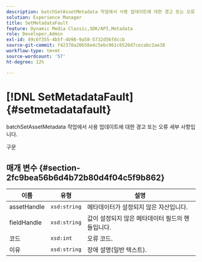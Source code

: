 ```yaml
---
description: batchSetAssetMetadata 작업에서 사용 업데이트에 대한 경고 또는 오류 세부 사항입니다.
solution: Experience Manager
title: SetMetadataFault
feature: Dynamic Media Classic,SDK/API,Metadata
role: Developer,Admin
exl-id: 49c6f355-4b5f-4b98-9a58-5732d56fdccb
source-git-commit: f42378a20b58e4c5ebc961c6526d7cecabc2ae38
workflow-type: tm+mt
source-wordcount: '57'
ht-degree: 12%

---
```


# [!DNL SetMetadataFault]{#setmetadatafault}

batchSetAssetMetadata 작업에서 사용 업데이트에 대한 경고 또는 오류 세부 사항입니다.

구문

## 매개 변수 {#section-2fc9bea56b6d4b72b80d4f04c5f9b862}

| 이름 | 유형 | 설명 |
|---|---|---|
| assetHandle | `xsd:string` | 메타데이터가 설정되지 않은 자산입니다. |
| fieldHandle | `xsd:string` | 값이 설정되지 않은 메타데이터 필드의 핸들입니다. |
| 코드 | `xsd:int` | 오류 코드. |
| 이유 | `xsd:string` | 장애 설명(일반 텍스트). |
